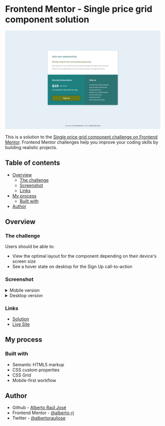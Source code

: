 # Frontend Mentor - Single price grid component solution

![Desktop version screenshot](screenshot/screenshot-desktop.png)

This is a solution to the [Single price grid component challenge on Frontend Mentor](https://www.frontendmentor.io/challenges/single-price-grid-component-5ce41129d0ff452fec5abbbc). Frontend Mentor challenges help you improve your coding skills by building realistic projects.

## Table of contents

- [Overview](#overview)
  - [The challenge](#the-challenge)
  - [Screenshot](#screenshot)
  - [Links](#links)
- [My process](#my-process)
  - [Built with](#built-with)
- [Author](#author)

## Overview

### The challenge

Users should be able to:

- View the optimal layout for the component depending on their device's screen size
- See a hover state on desktop for the Sign Up call-to-action

### Screenshot

<details>
  <summary>Mobile version</summary>
  <img alt="Mobile version screenshot" src="screenshot/screenshot-mobile.png">
</details>

<details>
  <summary>Desktop version</summary>
  <img alt="Desktop version screenshot" src="screenshot/screenshot-desktop.png">
</details>

### Links

- [Solution](#)
- [Live Site](#)

## My process

### Built with

- Semantic HTML5 markup
- CSS custom properties
- CSS Grid
- Mobile-first workflow

## Author

- Github - [Alberto Raúl José](https://github.com/alberto-rj)
- Frontend Mentor - [@alberto-rj](https://www.frontendmentor.io/profile/alberto-rj)
- Twitter - [@albertorauljose](https://www.twitter.com/albertorauljose)
